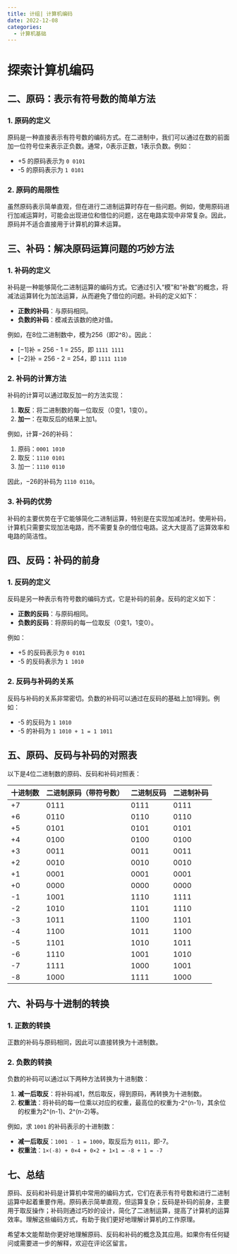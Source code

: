```yaml
---
title: 计组| 计算机编码
date: 2022-12-08
categories:
  - 计算机基础
---
```

# 探索计算机编码





## 二、原码：表示有符号数的简单方法

### 1. 原码的定义

原码是一种直接表示有符号数的编码方式。在二进制中，我们可以通过在数的前面加一位符号位来表示正负数。通常，0表示正数，1表示负数。例如：

- +5 的原码表示为 `0 0101`
- -5 的原码表示为 `1 0101`

### 2. 原码的局限性

虽然原码表示简单直观，但在进行二进制运算时存在一些问题。例如，使用原码进行加减运算时，可能会出现进位和借位的问题，这在电路实现中非常复杂。因此，原码并不适合直接用于计算机的算术运算。

## 三、补码：解决原码运算问题的巧妙方法

### 1. 补码的定义

补码是一种能够简化二进制运算的编码方式。它通过引入“模”和“补数”的概念，将减法运算转化为加法运算，从而避免了借位的问题。补码的定义如下：

- **正数的补码**：与原码相同。
- **负数的补码**：模减去该数的绝对值。

例如，在8位二进制数中，模为256（即2^8）。因此：

- [−1]补 = 256 - 1 = 255，即 `1111 1111`
- [−2]补 = 256 - 2 = 254，即 `1111 1110`

### 2. 补码的计算方法

补码的计算可以通过取反加一的方法实现：

1. **取反**：将二进制数的每一位取反（0变1，1变0）。
2. **加一**：在取反后的结果上加1。

例如，计算−26的补码：

1. 原码：`0001 1010`
2. 取反：`1110 0101`
3. 加一：`1110 0110`

因此，−26的补码为 `1110 0110`。

### 3. 补码的优势

补码的主要优势在于它能够简化二进制运算，特别是在实现加减法时。使用补码，计算机只需要实现加法电路，而不需要复杂的借位电路。这大大提高了运算效率和电路的简洁性。

## 四、反码：补码的前身

### 1. 反码的定义

反码是另一种表示有符号数的编码方式，它是补码的前身。反码的定义如下：

- **正数的反码**：与原码相同。
- **负数的反码**：将原码的每一位取反（0变1，1变0）。

例如：

- +5 的反码表示为 `0 0101`
- -5 的反码表示为 `1 1010`

### 2. 反码与补码的关系

反码与补码的关系非常密切。负数的补码可以通过在反码的基础上加1得到。例如：

- -5 的反码为 `1 1010`
- -5 的补码为 `1 1010 + 1 = 1 1011`

## 五、原码、反码与补码的对照表

以下是4位二进制数的原码、反码和补码对照表：

| 十进制数 | 二进制原码（带符号数） | 二进制反码 | 二进制补码 |
| -------- | ---------------------- | ---------- | ---------- |
| +7       | 0111                   | 0111       | 0111       |
| +6       | 0110                   | 0110       | 0110       |
| +5       | 0101                   | 0101       | 0101       |
| +4       | 0100                   | 0100       | 0100       |
| +3       | 0011                   | 0011       | 0011       |
| +2       | 0010                   | 0010       | 0010       |
| +1       | 0001                   | 0001       | 0001       |
| +0       | 0000                   | 0000       | 0000       |
| -1       | 1001                   | 1110       | 1111       |
| -2       | 1010                   | 1101       | 1110       |
| -3       | 1011                   | 1100       | 1101       |
| -4       | 1100                   | 1011       | 1100       |
| -5       | 1101                   | 1010       | 1011       |
| -6       | 1110                   | 1001       | 1010       |
| -7       | 1111                   | 1000       | 1001       |
| -8       | 1000                   | 1111       | 1000       |

## 六、补码与十进制的转换

### 1. 正数的转换

正数的补码与原码相同，因此可以直接转换为十进制数。

### 2. 负数的转换

负数的补码可以通过以下两种方法转换为十进制数：

1. **减一后取反**：将补码减1，然后取反，得到原码，再转换为十进制数。
2. **权重法**：将补码的每一位乘以对应的权重，最高位的权重为-2^(n-1)，其余位的权重为2^(n-1)、2^(n-2)等。

例如，求 `1001` 的补码表示的十进制数：

- **减一后取反**：`1001 - 1 = 1000`，取反后为 `0111`，即-7。
- **权重法**：`1×(-8) + 0×4 + 0×2 + 1×1 = -8 + 1 = -7`

## 七、总结

原码、反码和补码是计算机中常用的编码方式，它们在表示有符号数和进行二进制运算中起着重要作用。原码表示简单直观，但运算复杂；反码是补码的前身，主要用于取反操作；补码则通过巧妙的设计，简化了二进制运算，提高了计算机的运算效率。理解这些编码方式，有助于我们更好地理解计算机的工作原理。

希望本文能帮助你更好地理解原码、反码和补码的概念及其应用。如果你有任何疑问或需要进一步的解释，欢迎在评论区留言。
